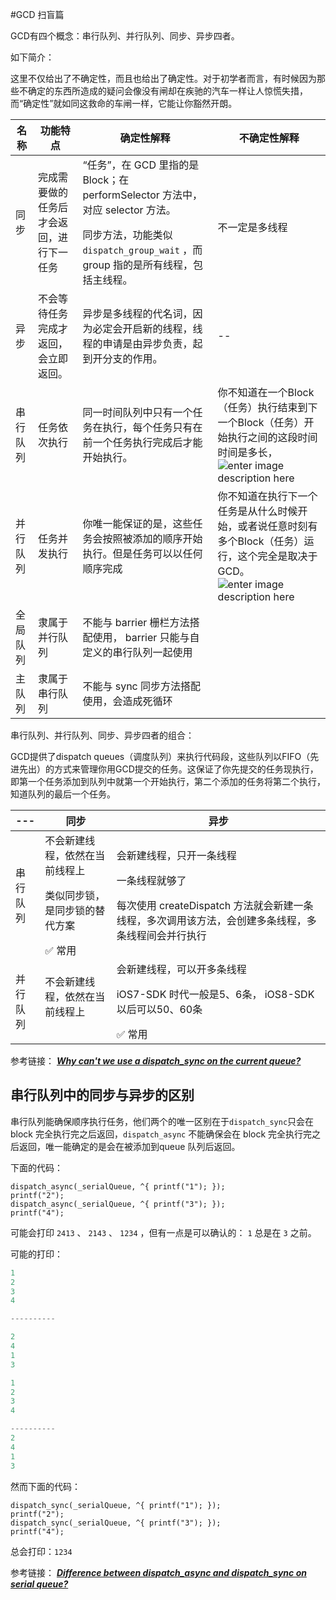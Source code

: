 #GCD 扫盲篇


GCD有四个概念：串行队列、并行队列、同步、异步四者。


如下简介：

这里不仅给出了不确定性，而且也给出了确定性。对于初学者而言，有时候因为那些不确定的东西所造成的疑问会像没有闸却在疾驰的汽车一样让人惊慌失措，而“确定性”就如同这救命的车闸一样，它能让你豁然开朗。

名称 | 功能特点 | 确定性解释 | 不确定性解释
-------------|-------------|------------- | ----------
同步 |完成需要做的任务后才会返回，进行下一任务 | “任务”，在 GCD 里指的是 Block；在 performSelector 方法中，对应 selector 方法。</p>同步方法，功能类似  `dispatch_group_wait` ，而 group 指的是所有线程，包括主线程。 | </p> 不一定是多线程
异步 | 不会等待任务完成才返回，会立即返回。 | 异步是多线程的代名词，因为必定会开启新的线程，线程的申请是由异步负责，起到开分支的作用。 | --
串行队列 | 任务依次执行 | 同一时间队列中只有一个任务在执行，每个任务只有在前一个任务执行完成后才能开始执行。| 你不知道在一个Block（任务）执行结束到下一个Block（任务）开始执行之间的这段时间时间是多长，![enter image description here](http://cdn4.raywenderlich.com/wp-content/uploads/2014/01/Serial-Queue-480x272.png)
并行队列 | 任务并发执行 | 你唯一能保证的是，这些任务会按照被添加的顺序开始执行。但是任务可以以任何顺序完成 |  你不知道在执行下一个任务是从什么时候开始，或者说任意时刻有多个Block（任务）运行，这个完全是取决于GCD。![enter image description here](http://cdn3.raywenderlich.com/wp-content/uploads/2014/01/Concurrent-Queue-480x272.png)
全局队列 | 隶属于并行队列 | 不能与 barrier 栅栏方法搭配使用， barrier 只能与自定义的串行队列一起使用
主队列 | 隶属于串行队列 | 不能与 sync 同步方法搭配使用，会造成死循环


串行队列、并行队列、同步、异步四者的组合：


GCD提供了dispatch queues（调度队列）来执行代码段，这些队列以FIFO（先进先出）的方式来管理你用GCD提交的任务。这保证了你先提交的任务现执行，即第一个任务添加到队列中就第一个开始执行，第二个添加的任务将第二个执行，知道队列的最后一个任务。

--- | 同步 | 异步 
-------------|-------------|-------------
串行队列 | 不会新建线程，依然在当前线程上</p>类似同步锁，是同步锁的替代方案</p>✅ 常用| 会新建线程，只开一条线程</p>一条线程就够了</p> 每次使用 createDispatch 方法就会新建一条线程，多次调用该方法，会创建多条线程，多条线程间会并行执行
并行队列 | 不会新建线程，依然在当前线程上</p> | 会新建线程，可以开多条线程</p> iOS7-SDK 时代一般是5、6条， iOS8-SDK 以后可以50、60条 </p> ✅ 常用


参考链接： [***Why can't we use a dispatch_sync on the current queue?***](http://stackoverflow.com/questions/10984732/why-cant-we-use-a-dispatch-sync-on-the-current-queue) 


## 串行队列中的同步与异步的区别

串行队列能确保顺序执行任务，他们两个的唯一区别在于`dispatch_sync`只会在 block 完全执行完之后返回，`dispatch_async` 不能确保会在 block 完全执行完之后返回，唯一能确定的是会在被添加到queue 队列后返回。


下面的代码：

    dispatch_async(_serialQueue, ^{ printf("1"); });
    printf("2");
    dispatch_async(_serialQueue, ^{ printf("3"); });
    printf("4");

可能会打印 `2413` 、 `2143` 、 `1234` ，但有一点是可以确认的： `1` 总是在 `3` 之前。

可能的打印：


 ```Objective-C
1
2
3
4

----------

2
4
1
3

1
2
3
4

----------
2
4
1
3
 ```



然而下面的代码：

    dispatch_sync(_serialQueue, ^{ printf("1"); });
    printf("2");
    dispatch_sync(_serialQueue, ^{ printf("3"); });
    printf("4");

总会打印：`1234`


参考链接： [***Difference between dispatch_async and dispatch_sync on serial queue?***](http://stackoverflow.com/questions/19822700/difference-between-dispatch-async-and-dispatch-sync-on-serial-queue/19822753?stw=2#19822753) 

